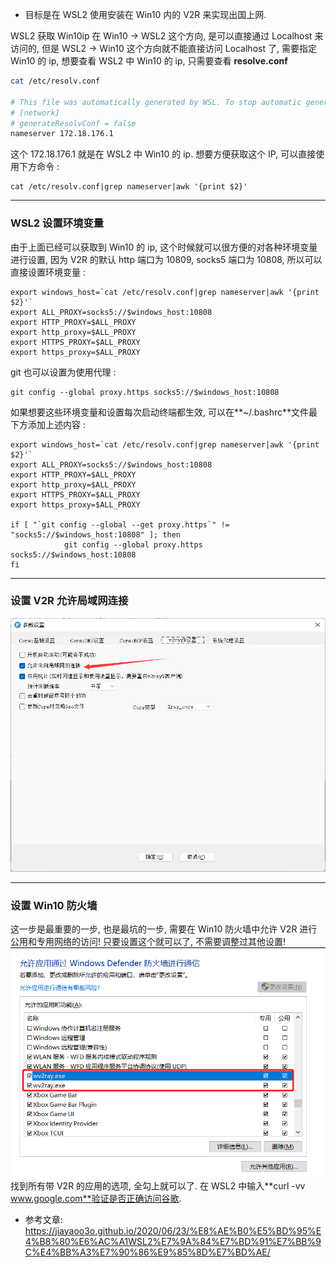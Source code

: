 - 目标是在 WSL2 使用安装在 Win10 内的 V2R 来实现出国上网.

WSL2 获取 Win10ip
在 Win10 -> WSL2 这个方向, 是可以直接通过 Localhost 来访问的, 但是 WSL2 -> Win10 这个方向就不能直接访问 Localhost 了, 需要指定 Win10 的 ip, 想要查看 WSL2 中 Win10 的 ip, 只需要查看 **resolve.conf**

```bash
cat /etc/resolv.conf

# This file was automatically generated by WSL. To stop automatic generation of this file, add the following entry to /etc/wsl.conf:
# [network]
# generateResolvConf = false
nameserver 172.18.176.1
```

这个 172.18.176.1 就是在 WSL2 中 Win10 的 ip.
想要方便获取这个 IP, 可以直接使用下方命令 :

```shell
cat /etc/resolv.conf|grep nameserver|awk '{print $2}'
```

---

### WSL2 设置环境变量

由于上面已经可以获取到 Win10 的 ip, 这个时候就可以很方便的对各种环境变量进行设置, 因为 V2R 的默认 http 端口为 10809, socks5 端口为 10808, 所以可以直接设置环境变量 :

```shell
export windows_host=`cat /etc/resolv.conf|grep nameserver|awk '{print $2}'`
export ALL_PROXY=socks5://$windows_host:10808
export HTTP_PROXY=$ALL_PROXY
export http_proxy=$ALL_PROXY
export HTTPS_PROXY=$ALL_PROXY
export https_proxy=$ALL_PROXY
```

git 也可以设置为使用代理 :

```shell
git config --global proxy.https socks5://$windows_host:10808
```

如果想要这些环境变量和设置每次启动终端都生效, 可以在**~/.bashrc**文件最下方添加上述内容 :

```shell
export windows_host=`cat /etc/resolv.conf|grep nameserver|awk '{print $2}'`
export ALL_PROXY=socks5://$windows_host:10808
export HTTP_PROXY=$ALL_PROXY
export http_proxy=$ALL_PROXY
export HTTPS_PROXY=$ALL_PROXY
export https_proxy=$ALL_PROXY

if [ "`git config --global --get proxy.https`" != "socks5://$windows_host:10808" ]; then
            git config --global proxy.https socks5://$windows_host:10808
fi
```

---

### 设置 V2R 允许局域网连接

![](images/6a8a84ee.png)

---

### 设置 Win10 防火墙

这一步是最重要的一步, 也是最坑的一步, 需要在 Win10 防火墙中允许 V2R 进行公用和专用网络的访问! 只要设置这个就可以了, 不需要调整过其他设置!
![](images/c8d7b5ac.png)
找到所有带 V2R 的应用的选项, 全勾上就可以了. 在 WSL2 中输入**curl -vv www.google.com**验证是否正确访问谷歌.

- 参考文章: https://jiayaoo3o.github.io/2020/06/23/%E8%AE%B0%E5%BD%95%E4%B8%80%E6%AC%A1WSL2%E7%9A%84%E7%BD%91%E7%BB%9C%E4%BB%A3%E7%90%86%E9%85%8D%E7%BD%AE/ 
